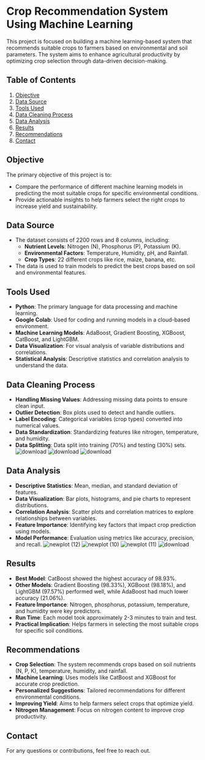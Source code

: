 
# Crop Recommendation System Using Machine Learning

This project is focused on building a machine learning-based system that recommends suitable crops to farmers based on environmental and soil parameters. The system aims to enhance agricultural productivity by optimizing crop selection through data-driven decision-making.

## Table of Contents
1. [Objective](#objective)
2. [Data Source](#data-source)
3. [Tools Used](#tools-used)
4. [Data Cleaning Process](#data-cleaning-process)
5. [Data Analysis](#data-analysis)
6. [Results](#results)
7. [Recommendations](#recommendations)
8. [Contact](#contact)

## Objective
The primary objective of this project is to:
- Compare the performance of different machine learning models in predicting the most suitable crops for specific environmental conditions.
- Provide actionable insights to help farmers select the right crops to increase yield and sustainability.

## Data Source
- The dataset consists of 2200 rows and 8 columns, including:
  - **Nutrient Levels**: Nitrogen (N), Phosphorus (P), Potassium (K).
  - **Environmental Factors**: Temperature, Humidity, pH, and Rainfall.
  - **Crop Types**: 22 different crops like rice, maize, banana, etc.
- The data is used to train models to predict the best crops based on soil and environmental features.

## Tools Used
- **Python**: The primary language for data processing and machine learning.
- **Google Colab**: Used for coding and running models in a cloud-based environment.
- **Machine Learning Models**: AdaBoost, Gradient Boosting, XGBoost, CatBoost, and LightGBM.
- **Data Visualization**: For visual analysis of variable distributions and correlations.
- **Statistical Analysis**: Descriptive statistics and correlation analysis to understand the data.

## Data Cleaning Process
- **Handling Missing Values**: Addressing missing data points to ensure clean input.
- **Outlier Detection**: Box plots used to detect and handle outliers.
- **Label Encoding**: Categorical variables (crop types) converted into numerical values.
- **Data Standardization**: Standardizing features like nitrogen, temperature, and humidity.
- **Data Splitting**: Data split into training (70%) and testing (30%) sets.
![download](https://github.com/user-attachments/assets/d0f43209-c0ba-48f9-a498-c82123398fd8)
![download](https://github.com/user-attachments/assets/e5befe73-8cbd-429d-97b5-787fb15903b5)
![download](https://github.com/user-attachments/assets/ba9e94f9-2f57-45f2-a708-a86fa4b102f5)



## Data Analysis
- **Descriptive Statistics**: Mean, median, and standard deviation of features.
- **Data Visualization**: Bar plots, histograms, and pie charts to represent distributions.
- **Correlation Analysis**: Scatter plots and correlation matrices to explore relationships between variables.
- **Feature Importance**: Identifying key factors that impact crop prediction using models.
- **Model Performance**: Evaluation using metrics like accuracy, precision, and recall.
![newplot (12)](https://github.com/user-attachments/assets/83ef6aab-7b92-4c25-857c-77cfd5692156)
![newplot (10)](https://github.com/user-attachments/assets/1361c1af-f2b5-4c56-a289-f81a62b2c030)
![newplot (11)](https://github.com/user-attachments/assets/61b21c5b-318b-47aa-bcae-bae0e6dca2c4)
![download](https://github.com/user-attachments/assets/b5251346-a06b-4cc1-9c0e-be9db1c91a8d)

## Results
- **Best Model**: CatBoost showed the highest accuracy of 98.93%.
- **Other Models**: Gradient Boosting (98.33%), XGBoost (98.18%), and LightGBM (97.57%) performed well, while AdaBoost had much lower accuracy (21.06%).
- **Feature Importance**: Nitrogen, phosphorus, potassium, temperature, and humidity were key predictors.
- **Run Time**: Each model took approximately 2-3 minutes to train and test.
- **Practical Implication**: Helps farmers in selecting the most suitable crops for specific soil conditions.

## Recommendations
- **Crop Selection**: The system recommends crops based on soil nutrients (N, P, K), temperature, humidity, and rainfall.
- **Machine Learning**: Uses models like CatBoost and XGBoost for accurate crop prediction.
- **Personalized Suggestions**: Tailored recommendations for different environmental conditions.
- **Improving Yield**: Aims to help farmers select crops that optimize yield.
- **Nitrogen Management**: Focus on nitrogen content to improve crop productivity.


## Contact
For any questions or contributions, feel free to reach out.
